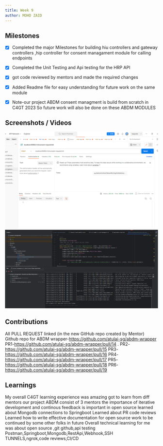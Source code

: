 ```yaml
---
title: Week 9
author: MOHD ZAID 
---
```


## Milestones
- [x] Completed the major Milestones for building hiu controllers and gateway controllers ,hip controller for consent managament module for calling endpoints
- [x] Completed the Unit Testing and Api testing for the HRP API
- [x] got code reviewed by mentors and made the required changes

- [x] Added Readme file for easy understanding for future work on the same module
- [x] Note-our project ABDM consent managment is build from scratch in C4GT 2023 So future work will also be done on these ABDM  MODULES



## Screenshots / Videos


![Alt text](image-7.png)
![Alt text](image-8.png)

## Contributions
All PULL REQUEST linked (in the new GitHub repo created by Mentor)
Github repo for ABDM wrapper-https://github.com/atulai-sg/abdm-wrapper
PR1-https://github.com/atulai-sg/abdm-wrapper/pull/14 .
PR2-https://github.com/atulai-sg/abdm-wrapper/pull/15
PR3-https://github.com/atulai-sg/abdm-wrapper/pull/16
PR4-https://github.com/atulai-sg/abdm-wrapper/pull/17
PR5-https://github.com/atulai-sg/abdm-wrapper/pull/18
PR6-https://github.com/atulai-sg/abdm-wrapper/pull/19


## Learnings

My overall C4GT learning experience was amazing
got to learn from diff mentors 
our project ABDM consist of 3 mentors
the importance of iterative development and continous feedback is important in open source 
learned about Mongodb connections to Springboot 
Learned about PR code reviews 
Learned how to write effective documentation for open source work to be continued by some other folks in future 
Overall technical learning for me was about open source ,git github,api testing Postman,Springboot,Mongodb,RestApi,Webhook,SSH TUNNELS,ngrok,code reviews,CI/CD

